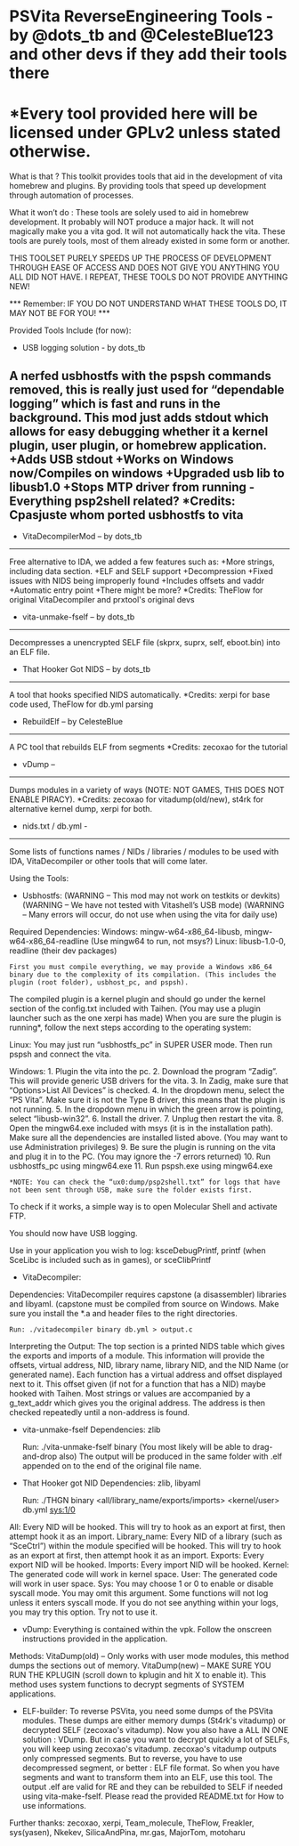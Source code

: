 # PSVita ReverseEngineering Tools - by @dots_tb and @CelesteBlue123 and other devs if they add their tools there

*Every tool provided here will be licensed under GPLv2 unless stated otherwise.
================================================================================

What is that ?
This toolkit provides tools that aid in the development of vita homebrew and plugins. By providing tools that speed up development through automation of processes.

What it won’t do :
These tools are solely used to aid in homebrew development. It probably will NOT produce a major hack. It will not magically make you a vita god. It will not automatically hack the vita. These tools are purely tools, most of them already existed in some form or another.

THIS TOOLSET PURELY SPEEDS UP THE PROCESS OF DEVELOPMENT THROUGH EASE OF ACCESS AND DOES NOT GIVE YOU ANYTHING YOU ALL DID NOT HAVE. 
I REPEAT, THESE TOOLS DO NOT PROVIDE ANYTHING NEW!

*** Remember: IF YOU DO NOT UNDERSTAND WHAT THESE TOOLS DO, IT MAY NOT BE FOR YOU! ***



Provided Tools Include (for now):


- USB logging solution - by dots_tb

A nerfed usbhostfs with the pspsh commands removed, this is really just used for “dependable logging” which is fast and runs in the background.
This mod just adds stdout which allows for easy debugging whether it a kernel plugin, user plugin, or homebrew application.
+Adds USB stdout
+Works on Windows now/Compiles on windows
+Upgraded usb lib to libusb1.0
+Stops MTP driver from running
-Everything psp2shell related?
*Credits: Cpasjuste whom ported usbhostfs to vita
--------------------------------------------------------------------------------

- VitaDecompilerMod – by dots_tb
--------------------------------------------------------------------------------
Free alternative to IDA, we added a few features such as:
	+More strings, including data section.
	+ELF and SELF support
	+Decompression
	+Fixed issues with NIDS being improperly found
	+Includes offsets and vaddr
	+Automatic entry point
	+There might be more?
*Credits: TheFlow for original VitaDecompiler and prxtool's original devs


- vita-unmake-fself – by dots_tb
--------------------------------------------------------------------------------
Decompresses a unencrypted SELF file (skprx, suprx, self, eboot.bin) into an ELF file.


- That Hooker Got NIDS – by dots_tb
--------------------------------------------------------------------------------
A tool that hooks specified NIDS automatically. 
*Credits: xerpi for base code used, TheFlow for db.yml parsing


- RebuildElf – by CelesteBlue
--------------------------------------------------------------------------------
A PC tool that rebuilds ELF from segments
*Credits: zecoxao for the tutorial


- vDump –
--------------------------------------------------------------------------------
Dumps modules in a variety of ways (NOTE: NOT GAMES, THIS DOES NOT ENABLE PIRACY).
*Credits: zecoxao for vitadump(old/new), st4rk for alternative kernel dump, xerpi for both.


- nids.txt / db.yml -
--------------------------------------------------------------------------------
Some lists of functions names / NIDs / libraries / modules to be used with IDA, VitaDecompiler or other tools that will come later.



Using the Tools:


- Usbhostfs:
(WARNING – This mod may not work on testkits or devkits)
(WARNING – We have not tested with Vitashell’s USB mode)
(WARNING – Many errors will occur, do not use when using the vita for daily use)

Required Dependencies:
	Windows: mingw-w64-x86_64-libusb, mingw-w64-x86_64-readline
	(Use mingw64 to run, not msys?)
	Linux: libusb-1.0-0, readline (their dev packages)
	
	First you must compile everything, we may provide a Windows x86_64 binary due to the complexity of its compilation. (This includes the plugin (root folder), usbhost_pc, and pspsh).
The compiled plugin is a kernel plugin and should go under the kernel section of the config.txt included with Taihen. (You may use a plugin launcher such as the one xerpi has made)
When you are sure the plugin is running*, follow the next steps according to the operating system:

Linux:
	You may just run “usbhostfs_pc” in SUPER USER mode. Then run pspsh and connect the vita.

Windows:
	1. Plugin the vita into the pc.
	2. Download the program “Zadig”. This will provide generic USB drivers for the vita.
	3. In Zadig, make sure that “Options>List All Devices” is checked.
	4. In the dropdown menu, select the “PS Vita”. Make sure it is not the Type B driver, this means that the plugin is not running. 
	5. In the dropdown menu in which the green arrow is pointing, select “libusb-win32”.
	6. Install the driver.
	7. Unplug then restart the vita.
	8. Open the mingw64.exe included with msys (it is in the installation path). Make sure all the dependencies are installed listed above. (You may want to use Administration privileges)
	9. Be sure the plugin is running on the vita and plug it in to the PC. (You may ignore the -7 errors returned)
	10. Run usbhostfs_pc using mingw64.exe
	11. Run pspsh.exe using mingw64.exe
	
	*NOTE: You can check the “ux0:dump/psp2shell.txt” for logs that have not been sent through USB, make sure the folder exists first.
	
To check if it works, a simple way is to open Molecular Shell and activate FTP.

You should now have USB logging.

Use in your application you wish to log:
	ksceDebugPrintf, printf (when SceLibc is included such as in games), or sceClibPrintf


- VitaDecompiler:

Dependencies:
VitaDecompiler requires capstone (a disassembler) libraries and libyaml. (capstone must be compiled from source on Windows. Make sure you install the *.a and header files to the right directories.

	Run: ./vitadecompiler binary db.yml > output.c
	
Interpreting the Output:
The top section is a printed NIDS table which gives the exports and imports of a module. This information will provide the offsets, virtual address, NID, library name, library NID, and the NID Name (or generated name).
Each function has a virtual address and offset displayed next to it. This offset given (if not for a function that has a NID) maybe hooked with Taihen. 
Most strings or values are accompanied by a g_text_addr which gives you the original address. The address is then checked repeatedly until a non-address is found. 


- vita-unmake-fself
Dependencies: zlib

	Run: ./vita-unmake-fself binary
(You most likely will be able to drag-and-drop also)
The output will be produced in the same folder with .elf appended on to the end of the original file name.


- That Hooker got NID
Dependencies: zlib, libyaml

	Run: ./THGN binary <all/library_name/exports/imports> <kernel/user> db.yml <sys:1/0>
	
All: Every NID will be hooked. This will try to hook as an export at first, then attempt hook it as an import.
Library_name: Every NID of a library (such as “SceCtrl”) within the module specified will be hooked. This will try to hook as an export at first, then attempt hook it as an import.
Exports: Every export NID will be hooked.
Imports: Every import NID will be hooked.
Kernel: The generated code will work in kernel space.
User: The generated code will work in user space.
Sys: You may choose 1 or 0 to enable or disable syscall mode. You may omit this argument. Some functions will not log unless it enters syscall mode. If you do not see anything within your logs, you may try this option. Try not to use it.


- vDump:
Everything is contained within the vpk. Follow the onscreen instructions provided in the application.

Methods:
VitaDump(old) – Only works with user mode modules, this method dumps the sections out of memory.
VitaDump(new) – MAKE SURE YOU RUN THE KPLUGIN (scroll down to kplugin and hit X to enable it). This method uses system functions to decrypt segments of SYSTEM applications.


- ELF-builder:
To reverse PSVita, you need some dumps of the PSVita modules. These dumps are either memory dumps (St4rk's vitadump) or decrypted SELF (zecoxao's vitadump).
Now you also have a ALL IN ONE solution : VDump. But in case you want to decrypt quickly a lot of SELFs, you will keep using zecoxao's vitadump.
zecoxao's vitadump outputs only compressed segments. But to reverse, you have to use decompressed segment, or better : ELF file format.
So when you have segments and want to transform them into an ELF, use this tool.
The output .elf are valid for RE and they can be rebuilded to SELF if needed using vita-make-fself.
Please read the provided README.txt for How to use informations.


Further thanks:
zecoxao, xerpi, Team_molecule, TheFlow, Freakler, sys(yasen), Nkekev, SilicaAndPina, mr.gas, MajorTom, motoharu
